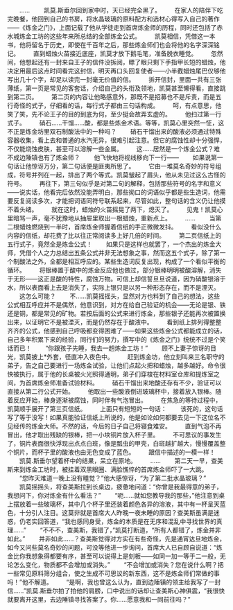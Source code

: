 　　……
　　凯莫.斯垂尔回到家中时，天已经完全黑了。
　　在家人的陪伴下吃完晚餐，他回到自己的书房，将水晶玻璃的原料配方和选材心得写入自己的著作——《炼金之门》，上面记载了他从学徒走到首席炼金师的历程，同时还包括了赤水城炼金工坊的这些年来所总结的全部炼金公式。
　　凯莫相信，凭借这一本书，他将留名于历史，即使在千百年之后，那些炼金师们也会将他的名字深深铭记。
　　直到蜡烛火苗接近底座，凯莫才放下鹅毛笔，准备脱衣睡觉。
　　忽然间，他想起还有一封来自王子的信件没拆阅，瞟了眼只剩下手指甲长短的蜡烛，他决定用最后这点时间看完这封信，明天再口头回复使者——小半截蜡烛尾巴仅够他写出几十个字，却足以读完一封毫无价值的信。
　　拆开信封，里面一共有三张薄纸，第一页是常见的客套话，介绍自己的头衔及领地，凯莫甚至懒得看，直接跳到第二页。
　　第二页的内容让他略感意外，那既不是招募也不是斥责，而是五行奇怪的式子，仔细看的话，每行式子都由三句话构成。
　　呵，有点意思，他笑了笑，先不论王子的目的到底为何，至少挺会故弄玄虚的。
　　他扫过第一行式子。
　　硝石……干馏……酸，都是些炼金术语。等等，凯莫心里突然一怔，这不正是炼金坊里双石制酸法中的一种吗？
　　硝石干馏出来的酸液必须通过特殊容器收集，看上去和普通的水汽无异，很难引起注意。但它的腐蚀性却十分强悍，不仅能烧蚀皮肤，甚至可以溶解一些金属。
　　这……居然是一个炼金公式？难不成边陲镇也有了炼金师？
　　他飞快地将视线移向下一行——
　　如果说第一句话让他惊讶万分，第二句话便是匪夷所思了。
　　它由一堆莫名奇妙的符号组成，符号并列在一起，排出了两个等式。凯莫皱起了眉头，他从未见过这么古怪的符号。
　　再往下，第三句似乎是对第二句的解释，包括那些符号的名字和意义——说实话，他看完后依然没能弄明白，那些拗口的词语似乎都是些生造词，他需要反复阅读多次，才能把词语同符号联系起来，尽管如此，整句话的含义仍让他摸不着头绪。
　　就在这时，蜡烛的火苗摇晃了两下，熄灭了。
　　见鬼！凯莫心里暗骂一声，毫不犹豫地从抽屉里取出一根蜡烛，重新点上。
　　……
　　当第二根蜡烛燃烧到一半时，首席炼金师握着信纸的手正微微发抖。
　　看似没什么内容的信纸，却花费了比以往正常阅读多上好几倍的时间。
　　第二页信纸上的五行式子，竟然全是炼金公式！
　　如果只是这样也就罢了，一个杰出的炼金大师，凭借个人之力总结出五条公式并非无法想象之事，然而这五个式子，除了第一个制酸法之外，全都是相互呼应的。某些生造词反复出现，构成了一个看似平衡的循环。
　　将银棒置于酸中的炼金反应他也做过，部分银棒明明被酸溶解，消失于无形——这正是酸的特性，腐蚀万物。可信上却信誓旦旦说道，因为硝酸银溶于水，所以表面看上去是消失了，实际上银只是以另一种形态存在，而不是湮灭。
　　这怎么可能？
　　不……凯莫摇摇头，显然对方也料到了自己的想法，这些公式相互呼应并不是偶然，他意识到，对方在给自己验证的机会——无论是银、铁还是铜，都是常见的矿物。若按后面的公式来进行炼金，那些银子还能再次被置换出来，以证明它不是被湮灭，而是仍然存在于酸液中。
　　看到纸上排列得整整齐齐的公式，他感到自己呼吸都变得困难了——如果这些炼金公式都能成立的话，自己多年积累下来的经验，同行们的努力，撰写中的《炼金之门》统统不过是个笑话而已！
　　“你跟孩子先睡，我去一趟炼金工坊！”
　　顾不上妻子惊讶的目光，凯莫披上*外套，径直冲入夜色中。
　　赶到炼金坊，他立刻叫来三名职守的弟子，告之自己要进行一场炼金试验，让他们点起火把和蜡烛，越多越好。命令很快被执行，属于他的长桌被火光照得通明，弟子们穿梭在材料室仓库和提炼室之间，为首席炼金师准备试验材料。
　　硝石干馏出来地酸还存有不少，验证可以直接从第二行公式开始。
　　他取出一些酸液倒进玻璃杯中，接着放入银棒。随着反应开始，棒身逐渐被腐蚀，同时伴有气泡冒出。
　　在焦急的等待过程中，凯莫顺手展开了第三页信纸。
　　上面只有短短的一句话：
　　该死的，这句话写了等于没写！如果真能验证信纸上所说的，他是如论如何都要去见一下这位名不见经传的炼金大师。不然的话，今后的日子自己将寝食难安。
　　直到气泡不再冒出，他才取出残缺的银棒，把一小块铜片放入杯子里。
　　不可思议的事发生了，铜片表面很快浮现出点点白班，像是瓢虫的甲壳，白斑越扩越大，慢慢覆盖整个铜片，而杯子里的酸液也由无色变成了蓝色。
　　跟信中描述的一模一样！
　　凯莫.斯垂尔望着杯中的结果，呆立在原地。
　　……
　　第二天一早，查美斯来到炼金工坊时，被挂着双黑眼圈、满脸憔悴的首席炼金师吓了一大跳。
　　“您昨天难道一晚上没有睡觉？”他大感惊讶，“为了第二批水晶玻璃？”
　　凯莫摇摇头，将查美斯拉到长桌边，疲惫地问道：“你曾是我最得意的弟子，我想问下，你对炼金有什么看法？”
　　“呃……就如您教导我的那些，”他注意到桌上摆放着一些玻璃杯，其中几个杯子里还装着颜色各异的溶液，其中有一杯呈天蓝色，十分引人注目。这莫非就是首席大人昨晚一夜未睡的原因？查美斯虽满是迷惑，仍老实回答道，“我也感同身受，炼金的本质是在无序和混乱中寻找世界的真理……”
　　“不不不，查美斯，我错了，”凯莫打断道，“所有人都错了，炼金并非如此。”
　　并非如此……？查美斯觉得对方实在有些奇怪，先是通宵达旦地炼金，如今又问些莫名奇妙的问题，可没等他进一步询问，首席大人已自顾自说道：“炼金比你我想象得都要有序，甚至可以说得上是刻板——如同一加一等于二一般，无论怎么变化，物质都不会增加或消失。”
　　“不会增加或消失？您在说什么啊？把一些常见原料筛分组合，使之生成不可思议的新东西，这不是炼金师们常做的事吗！”他不解道。
　　“是啊，我也曾这么认为，直到边陲镇的领主给我写了一封信……”凯莫.斯垂尔拍了拍他的肩膀，口中说出的话却让查美斯心神俱震，“我很快就要离开这里，去边陲镇寻找答案了。你……愿意我和一同前往吗？”